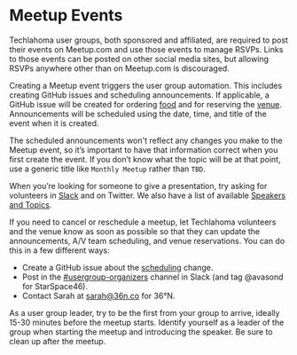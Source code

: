 # Meetup Events

Techlahoma user groups, both sponsored and affiliated, are required to post their events on Meetup.com and use those events to manage RSVPs. Links to those events can be posted on other social media sites, but allowing RSVPs anywhere other than on Meetup.com is discouraged.

Creating a Meetup event triggers the user group automation. This includes creating GitHub issues and scheduling announcements. If applicable, a GitHub issue will be created for ordering [food](https://github.com/techlahoma/user-groups/labels/food) and for reserving the [venue](https://github.com/techlahoma/user-groups/labels/scheduling). Announcements will be scheduled using the date, time, and title of the event when it is created.

The scheduled announcements won't reflect any changes you make to the Meetup event, so it’s important to have that information correct when you first create the event. If you don’t know what the topic will be at that point, use a generic title like `Monthly Meetup` rather than `TBD`.

When you’re looking for someone to give a presentation, try asking for volunteers in [Slack](https://techlahoma.slack.com/messages/speakers/) and on Twitter. We also have a list of available [Speakers and Topics](https://github.com/techlahoma/user-groups/blob/master/SPEAKERS-AND-TOPICS.md).

If you need to cancel or reschedule a meetup, let Techlahoma volunteers and the venue know as soon as possible so that they can update the announcements, A/V team scheduling, and venue reservations. You can do this in a few different ways:

* Create a GitHub issue about the [scheduling](https://github.com/techlahoma/user-groups/labels/scheduling) change.
* Post in the [#usergroup-organizers](https://techlahoma.slack.com/messages/usergroup-organizers/) channel in Slack (and tag @avasond for StarSpace46).
* Contact Sarah at <sarah@36n.co> for 36°N.

As a user group leader, try to be the first from your group to arrive, ideally 15-30 minutes before the meetup starts. Identify yourself as a leader of the group when starting the meetup and introducing the speaker. Be sure to clean up after the meetup.

